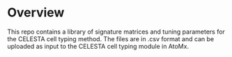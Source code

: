 # Overview

This repo contains a library of signature matrices and tuning parameters for the CELESTA cell typing method. The files are in .csv format and can be uploaded as input to the CELESTA cell typing module in AtoMx.
